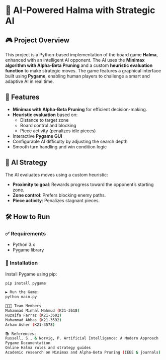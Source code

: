 # 🧠 AI-Powered Halma with Strategic AI

## 🎮 Project Overview
This project is a Python-based implementation of the board game **Halma**, enhanced with an intelligent AI opponent. The AI uses the **Minimax algorithm with Alpha-Beta Pruning** and a custom **heuristic evaluation function** to make strategic moves. The game features a graphical interface built using **Pygame**, enabling human players to challenge a smart and adaptive AI in real time.

## 🚀 Features
- **Minimax with Alpha-Beta Pruning** for efficient decision-making.
- **Heuristic evaluation** based on:
  - Distance to target zone
  - Board control and blocking
  - Piece activity (penalizes idle pieces)
- Interactive **Pygame GUI**
- Configurable AI difficulty by adjusting the search depth
- Smooth turn handling and win condition logic

## 🧠 AI Strategy
The AI evaluates moves using a custom heuristic:
- **Proximity to goal**: Rewards progress toward the opponent’s starting zone.
- **Zone control**: Prefers blocking enemy paths.
- **Piece activity**: Penalizes stagnant pieces.

## 🛠 How to Run

### ✅ Requirements
- Python 3.x
- Pygame library

### 🔧 Installation
Install Pygame using pip:

```bash
pip install pygame

▶️ Run the Game:
python main.py

🧑‍🤝‍🧑 Team Members
Muhammad Minhal Mahmud (K21-3618)
Huzaifa Farraz (K21-3602)
Muhammad Abbas (K21-3592)
Arham Asher (K21-3578)

📚 References:
Russell, S., & Norvig, P. Artificial Intelligence: A Modern Approach
Pygame Documentation
Online Halma rules and strategy guides
Academic research on Minimax and Alpha-Beta Pruning (IEEE & journals)
